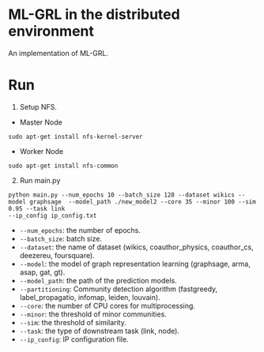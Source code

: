 # ML-GRL in the distributed environment
An implementation of ML-GRL.


# Run

1. Setup NFS.
- Master Node
```
sudo apt-get install nfs-kernel-server
```
- Worker Node
```
sudo apt-get install nfs-common
```

2. Run main.py

```
python main.py --num_epochs 10 --batch_size 128 --dataset wikics --model graphsage  --model_path ./new_model2 --core 35 --minor 100 --sim 0.95 --task link
--ip_config ip_config.txt
```
- `--num_epochs`: the number of epochs.
- `--batch_size`: batch size.
- `--dataset`: the name of dataset (wikics, coauthor_physics, coauthor_cs, deezereu, foursquare).
- `--model`: the model of graph representation learning (graphsage, arma, asap, gat, gt).
- `--model_path`: the path of the prediction models.
- `--partitioning`: Community detection algorithm (fastgreedy, label_propagatio, infomap, leiden, louvain).
- `--core`: the number of CPU cores for multiprocessing.
- `--minor`: the threshold of minor communities.
- `--sim`: the threshold of similarity.
- `--task`: the type of downstream task (link, node).
- `--ip_config`: IP configuration file.
